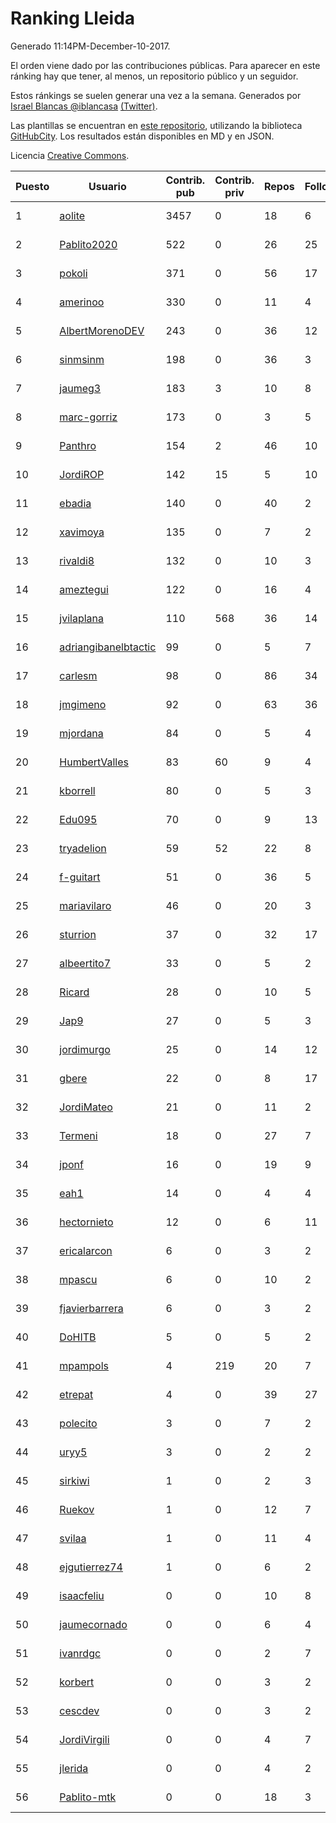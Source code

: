 # Ranking Lleida

Generado 11:14PM-December-10-2017.

El orden viene dado por las contribuciones públicas. Para aparecer en este ránking hay que tener, al menos, un repositorio público y un seguidor.

Estos ránkings se suelen generar una vez a la semana. Generados por [Israel Blancas @iblancasa](https://github.com/iblancasa/) [(Twitter)](https://twitter.com/iblancasa).

Las plantillas se encuentran en [este repositorio](https://github.com/iblancasa/GH-Spanish-Ranking), utilizando la biblioteca [GitHubCity](https://github.com/iblancasa/GitHubCity). Los resultados están disponibles en MD y en JSON.

Licencia [Creative Commons](https://creativecommons.org/licenses/by/4.0/).

| Puesto   |  Usuario  | Contrib. pub | Contrib. priv |Repos| Followers | Desde |  Avatar  |
|----------|-----------|--------------|---------------|-----|-----------|-------|----------|
|1|[aolite](https://github.com/aolite)|3457|0|18|6|2013-06-03|![aolite](https://avatars0.githubusercontent.com/u/4601466)|
|2|[Pablito2020](https://github.com/Pablito2020)|522|0|26|25|2016-04-24|![Pablito2020](https://avatars0.githubusercontent.com/u/18640261)|
|3|[pokoli](https://github.com/pokoli)|371|0|56|17|2011-10-30|![pokoli](https://avatars0.githubusercontent.com/u/1160726)|
|4|[amerinoo](https://github.com/amerinoo)|330|0|11|4|2015-02-16|![amerinoo](https://avatars0.githubusercontent.com/u/11027833)|
|5|[AlbertMorenoDEV](https://github.com/AlbertMorenoDEV)|243|0|36|12|2010-03-04|![AlbertMorenoDEV](https://avatars2.githubusercontent.com/u/216042)|
|6|[sinmsinm](https://github.com/sinmsinm)|198|0|36|3|2012-05-16|![sinmsinm](https://avatars1.githubusercontent.com/u/1745437)|
|7|[jaumeg3](https://github.com/jaumeg3)|183|3|10|8|2016-07-14|![jaumeg3](https://avatars1.githubusercontent.com/u/20457801)|
|8|[marc-gorriz](https://github.com/marc-gorriz)|173|0|3|5|2016-06-02|![marc-gorriz](https://avatars1.githubusercontent.com/u/19705023)|
|9|[Panthro](https://github.com/Panthro)|154|2|46|10|2012-03-22|![Panthro](https://avatars3.githubusercontent.com/u/1565421)|
|10|[JordiROP](https://github.com/JordiROP)|142|15|5|10|2016-02-08|![JordiROP](https://avatars1.githubusercontent.com/u/17128072)|
|11|[ebadia](https://github.com/ebadia)|140|0|40|2|2009-12-08|![ebadia](https://avatars3.githubusercontent.com/u/164689)|
|12|[xavimoya](https://github.com/xavimoya)|135|0|7|2|2014-11-25|![xavimoya](https://avatars3.githubusercontent.com/u/9944686)|
|13|[rivaldi8](https://github.com/rivaldi8)|132|0|10|3|2011-11-11|![rivaldi8](https://avatars1.githubusercontent.com/u/1187977)|
|14|[ameztegui](https://github.com/ameztegui)|122|0|16|4|2014-07-02|![ameztegui](https://avatars2.githubusercontent.com/u/8050937)|
|15|[jvilaplana](https://github.com/jvilaplana)|110|568|36|14|2011-04-15|![jvilaplana](https://avatars3.githubusercontent.com/u/732164)|
|16|[adriangibanelbtactic](https://github.com/adriangibanelbtactic)|99|0|5|7|2012-01-15|![adriangibanelbtactic](https://avatars1.githubusercontent.com/u/1331363)|
|17|[carlesm](https://github.com/carlesm)|98|0|86|34|2008-05-01|![carlesm](https://avatars3.githubusercontent.com/u/9011)|
|18|[jmgimeno](https://github.com/jmgimeno)|92|0|63|36|2011-04-08|![jmgimeno](https://avatars2.githubusercontent.com/u/718396)|
|19|[mjordana](https://github.com/mjordana)|84|0|5|4|2014-11-19|![mjordana](https://avatars1.githubusercontent.com/u/9840099)|
|20|[HumbertValles](https://github.com/HumbertValles)|83|60|9|4|2017-02-13|![HumbertValles](https://avatars2.githubusercontent.com/u/25740901)|
|21|[kborrell](https://github.com/kborrell)|80|0|5|3|2015-02-17|![kborrell](https://avatars2.githubusercontent.com/u/11043037)|
|22|[Edu095](https://github.com/Edu095)|70|0|9|13|2015-04-07|![Edu095](https://avatars3.githubusercontent.com/u/11843087)|
|23|[tryadelion](https://github.com/tryadelion)|59|52|22|8|2013-03-05|![tryadelion](https://avatars2.githubusercontent.com/u/3778474)|
|24|[f-guitart](https://github.com/f-guitart)|51|0|36|5|2014-03-09|![f-guitart](https://avatars3.githubusercontent.com/u/6899142)|
|25|[mariavilaro](https://github.com/mariavilaro)|46|0|20|3|2015-01-13|![mariavilaro](https://avatars1.githubusercontent.com/u/10522884)|
|26|[sturrion](https://github.com/sturrion)|37|0|32|17|2013-08-23|![sturrion](https://avatars3.githubusercontent.com/u/5296219)|
|27|[albeertito7](https://github.com/albeertito7)|33|0|5|2|2017-02-13|![albeertito7](https://avatars1.githubusercontent.com/u/25740911)|
|28|[Ricard](https://github.com/Ricard)|28|0|10|5|2009-12-13|![Ricard](https://avatars3.githubusercontent.com/u/167117)|
|29|[Jap9](https://github.com/Jap9)|27|0|5|3|2016-02-09|![Jap9](https://avatars1.githubusercontent.com/u/17140922)|
|30|[jordimurgo](https://github.com/jordimurgo)|25|0|14|12|2013-10-23|![jordimurgo](https://avatars2.githubusercontent.com/u/5759992)|
|31|[gbere](https://github.com/gbere)|22|0|8|17|2012-01-13|![gbere](https://avatars0.githubusercontent.com/u/1327334)|
|32|[JordiMateo](https://github.com/JordiMateo)|21|0|11|2|2016-03-10|![JordiMateo](https://avatars3.githubusercontent.com/u/17766957)|
|33|[Termeni](https://github.com/Termeni)|18|0|27|7|2014-03-10|![Termeni](https://avatars1.githubusercontent.com/u/6905912)|
|34|[jponf](https://github.com/jponf)|16|0|19|9|2013-03-13|![jponf](https://avatars2.githubusercontent.com/u/3852560)|
|35|[eah1](https://github.com/eah1)|14|0|4|4|2015-02-17|![eah1](https://avatars3.githubusercontent.com/u/11043022)|
|36|[hectornieto](https://github.com/hectornieto)|12|0|6|11|2014-04-15|![hectornieto](https://avatars0.githubusercontent.com/u/7302862)|
|37|[ericalarcon](https://github.com/ericalarcon)|6|0|3|2|2013-08-28|![ericalarcon](https://avatars2.githubusercontent.com/u/5327861)|
|38|[mpascu](https://github.com/mpascu)|6|0|10|2|2015-02-12|![mpascu](https://avatars3.githubusercontent.com/u/10977699)|
|39|[fjavierbarrera](https://github.com/fjavierbarrera)|6|0|3|2|2014-12-16|![fjavierbarrera](https://avatars1.githubusercontent.com/u/10211156)|
|40|[DoHITB](https://github.com/DoHITB)|5|0|5|2|2016-01-19|![DoHITB](https://avatars1.githubusercontent.com/u/16784764)|
|41|[mpampols](https://github.com/mpampols)|4|219|20|7|2010-11-12|![mpampols](https://avatars1.githubusercontent.com/u/479534)|
|42|[etrepat](https://github.com/etrepat)|4|0|39|27|2009-11-04|![etrepat](https://avatars0.githubusercontent.com/u/148851)|
|43|[polecito](https://github.com/polecito)|3|0|7|2|2013-07-30|![polecito](https://avatars1.githubusercontent.com/u/5122186)|
|44|[uryy5](https://github.com/uryy5)|3|0|2|2|2014-10-07|![uryy5](https://avatars1.githubusercontent.com/u/9052385)|
|45|[sirkiwi](https://github.com/sirkiwi)|1|0|2|3|2011-07-01|![sirkiwi](https://avatars2.githubusercontent.com/u/888555)|
|46|[Ruekov](https://github.com/Ruekov)|1|0|12|7|2010-12-27|![Ruekov](https://avatars0.githubusercontent.com/u/537713)|
|47|[svilaa](https://github.com/svilaa)|1|0|11|4|2013-09-23|![svilaa](https://avatars0.githubusercontent.com/u/5521724)|
|48|[ejgutierrez74](https://github.com/ejgutierrez74)|1|0|6|2|2015-03-14|![ejgutierrez74](https://avatars2.githubusercontent.com/u/11474846)|
|49|[isaacfeliu](https://github.com/isaacfeliu)|0|0|10|8|2008-04-10|![isaacfeliu](https://avatars0.githubusercontent.com/u/6287)|
|50|[jaumecornado](https://github.com/jaumecornado)|0|0|6|4|2011-02-14|![jaumecornado](https://avatars0.githubusercontent.com/u/617176)|
|51|[ivanrdgc](https://github.com/ivanrdgc)|0|0|2|7|2012-03-28|![ivanrdgc](https://avatars3.githubusercontent.com/u/1584955)|
|52|[korbert](https://github.com/korbert)|0|0|3|2|2013-03-08|![korbert](https://avatars2.githubusercontent.com/u/3808843)|
|53|[cescdev](https://github.com/cescdev)|0|0|3|2|2013-09-20|![cescdev](https://avatars0.githubusercontent.com/u/5502251)|
|54|[JordiVirgili](https://github.com/JordiVirgili)|0|0|4|7|2013-11-27|![JordiVirgili](https://avatars3.githubusercontent.com/u/6048532)|
|55|[jlerida](https://github.com/jlerida)|0|0|4|2|2015-05-12|![jlerida](https://avatars1.githubusercontent.com/u/12414567)|
|56|[Pablito-mtk](https://github.com/Pablito-mtk)|0|0|18|3|2016-09-29|![Pablito-mtk](https://avatars2.githubusercontent.com/u/22517501)|
